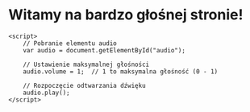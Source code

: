 <!DOCTYPE html>
<html lang="pl">
<head>
    <meta charset="UTF-8">
    <meta name="viewport" content="width=device-width, initial-scale=1.0">
    <title>Głośna Strona</title>
</head>
<body>
    <h1>Witamy na bardzo głośnej stronie!</h1>
    <audio id="audio" src="audio.mp3" preload="auto" loop autoplay>
        Twoja przeglądarka nie wspiera tagu audio.
    </audio>

    <script>
        // Pobranie elementu audio
        var audio = document.getElementById("audio");

        // Ustawienie maksymalnej głośności
        audio.volume = 1;  // 1 to maksymalna głośność (0 - 1)

        // Rozpoczęcie odtwarzania dźwięku
        audio.play();
    </script>
</body>
</html>
